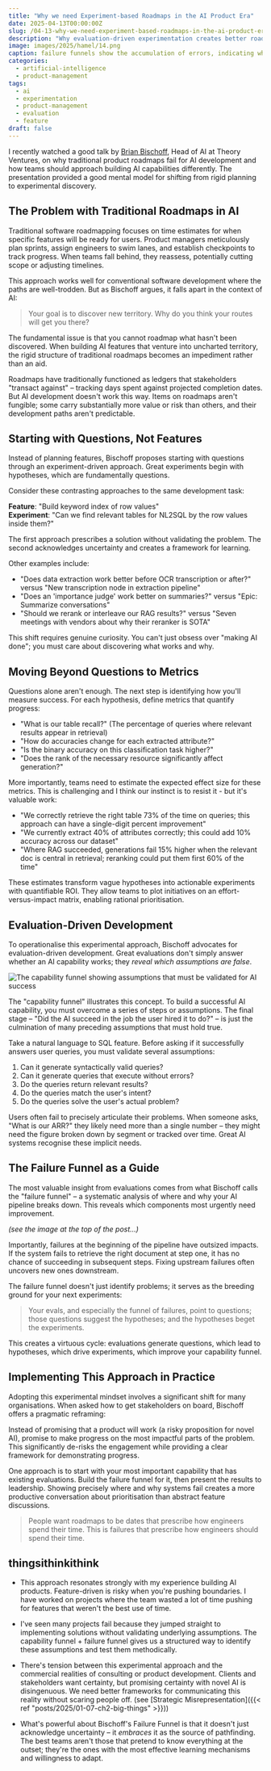 ```yaml
---
title: "Why we need Experiment-based Roadmaps in the AI Product Era"
date: 2025-04-13T00:00:00Z
slug: /04-13-why-we-need-experiment-based-roadmaps-in-the-ai-product-era/
description: "Why evaluation-driven experimentation creates better roadmaps in AI products."
image: images/2025/hamel/14.png
caption: failure funnels show the accumulation of errors, indicating where effort must be spent
categories:
  - artificial-intelligence
  - product-management
tags:
  - ai
  - experimentation
  - product-management
  - evaluation
  - feature
draft: false
---
```


I recently watched a good talk by [Brian Bischoff](https://www.linkedin.com/in/bryan-bischof/), Head of AI at Theory Ventures, on why traditional product roadmaps fail for AI development and how teams should approach building AI capabilities differently. The presentation provided a good mental model for shifting from rigid planning to experimental discovery.

## The Problem with Traditional Roadmaps in AI

Traditional software roadmapping focuses on time estimates for when specific features will be ready for users. Product managers meticulously plan sprints, assign engineers to swim lanes, and establish checkpoints to track progress. When teams fall behind, they reassess, potentially cutting scope or adjusting timelines.

This approach works well for conventional software development where the paths are well-trodden. But as Bischoff argues, it falls apart in the context of AI:

> Your goal is to discover new territory. Why do you think your routes will get you there?

The fundamental issue is that you cannot roadmap what hasn't been discovered. When building AI features that venture into uncharted territory, the rigid structure of traditional roadmaps becomes an impediment rather than an aid.

Roadmaps have traditionally functioned as ledgers that stakeholders "transact against" – tracking days spent against projected completion dates. But AI development doesn't work this way. Items on roadmaps aren't fungible; some carry substantially more value or risk than others, and their development paths aren't predictable.

## Starting with Questions, Not Features

Instead of planning features, Bischoff proposes starting with questions through an experiment-driven approach. Great experiments begin with hypotheses, which are fundamentally questions.

Consider these contrasting approaches to the same development task:

**Feature**: "Build keyword index of row values"  
**Experiment**: "Can we find relevant tables for NL2SQL by the row values inside them?"

The first approach prescribes a solution without validating the problem. The second acknowledges uncertainty and creates a framework for learning.

Other examples include:

- "Does data extraction work better before OCR transcription or after?" versus "New transcription node in extraction pipeline"
- "Does an 'importance judge' work better on summaries?" versus "Epic: Summarize conversations"
- "Should we rerank or interleave our RAG results?" versus "Seven meetings with vendors about why their reranker is SOTA"

This shift requires genuine curiosity. You can't just obsess over "making AI done"; you must care about discovering what works and why.

## Moving Beyond Questions to Metrics

Questions alone aren't enough. The next step is identifying how you'll measure success. For each hypothesis, define metrics that quantify progress:

- "What is our table recall?" (The percentage of queries where relevant results appear in retrieval)
- "How do accuracies change for each extracted attribute?"
- "Is the binary accuracy on this classification task higher?"
- "Does the rank of the necessary resource significantly affect generation?"

More importantly, teams need to estimate the expected effect size for these metrics. This is challenging and I think our instinct is to resist it - but it's valuable work:

- "We correctly retrieve the right table 73% of the time on queries; this approach can have a single-digit percent improvement"
- "We currently extract 40% of attributes correctly; this could add 10% accuracy across our dataset"
- "Where RAG succeeded, generations fail 15% higher when the relevant doc is central in retrieval; reranking could put them first 60% of the time"

These estimates transform vague hypotheses into actionable experiments with quantifiable ROI. They allow teams to plot initiatives on an effort-versus-impact matrix, enabling rational prioritisation.

## Evaluation-Driven Development

To operationalise this experimental approach, Bischoff advocates for evaluation-driven development. Great evaluations don't simply answer whether an AI capability works; they _reveal which assumptions are false_.

![The capability funnel showing assumptions that must be validated for AI success](/images/2025/hamel/11.png)

The "capability funnel" illustrates this concept. To build a successful AI capability, you must overcome a series of steps or assumptions. The final stage – "Did the AI succeed in the job the user hired it to do?" – is just the culmination of many preceding assumptions that must hold true.

Take a natural language to SQL feature. Before asking if it successfully answers user queries, you must validate several assumptions:

1. Can it generate syntactically valid queries?
2. Can it generate queries that execute without errors?
3. Do the queries return relevant results?
4. Do the queries match the user's intent?
5. Do the queries solve the user's actual problem?

Users often fail to precisely articulate their problems. When someone asks, "What is our ARR?" they likely need more than a single number – they might need the figure broken down by segment or tracked over time. Great AI systems recognise these implicit needs.

## The Failure Funnel as a Guide

The most valuable insight from evaluations comes from what Bischoff calls the "failure funnel" – a systematic analysis of where and why your AI pipeline breaks down. This reveals which components most urgently need improvement.

_(see the image at the top of the post...)_

Importantly, failures at the beginning of the pipeline have outsized impacts. If the system fails to retrieve the right document at step one, it has no chance of succeeding in subsequent steps. Fixing upstream failures often uncovers new ones downstream.

The failure funnel doesn't just identify problems; it serves as the breeding ground for your next experiments:

> Your evals, and especially the funnel of failures, point to questions; those questions suggest the hypotheses; and the hypotheses beget the experiments.

This creates a virtuous cycle: evaluations generate questions, which lead to hypotheses, which drive experiments, which improve your capability funnel.

## Implementing This Approach in Practice

Adopting this experimental mindset involves a significant shift for many organisations. When asked how to get stakeholders on board, Bischoff offers a pragmatic reframing:

Instead of promising that a product will work (a risky proposition for novel AI), promise to make progress on the most impactful parts of the problem. This significantly de-risks the engagement while providing a clear framework for demonstrating progress.

One approach is to start with your most important capability that has existing evaluations. Build the failure funnel for it, then present the results to leadership. Showing precisely where and why systems fail creates a more productive conversation about prioritisation than abstract feature discussions.

> People want roadmaps to be dates that prescribe how engineers spend their time. This is failures that prescribe how engineers should spend their time.

## thingsithinkithink

- This approach resonates strongly with my experience building AI products. Feature-driven is risky when you're pushing boundaries. I have worked on projects where the team wasted a lot of time pushing for features that weren't the best use of time.

- I've seen many projects fail because they jumped straight to implementing solutions without validating underlying assumptions. The capability funnel + failure funnel gives us a structured way to identify these assumptions and test them methodically.

- There's tension between this experimental approach and the commercial realities of consulting or product development. Clients and stakeholders want certainty, but promising certainty with novel AI is disingenuous. We need better frameworks for communicating this reality without scaring people off. (see [Strategic Misrepresentation]({{< ref "posts/2025/01-07-ch2-big-things" >}}))

- What's powerful about Bischoff's Failure Funnel is that it doesn't just acknowledge uncertainty – it _embraces_ it as the source of pathfinding. The best teams aren't those that pretend to know everything at the outset; they're the ones with the most effective learning mechanisms and willingness to adapt.
